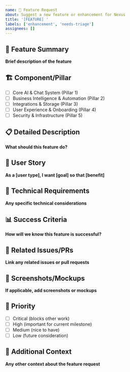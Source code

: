 ```yaml
---
name: 🚀 Feature Request
about: Suggest a new feature or enhancement for Nexus
title: '[FEATURE] '
labels: ['enhancement', 'needs-triage']
assignees: []
---
```


## 🎯 Feature Summary
**Brief description of the feature**

## 🏗️ Component/Pillar
- [ ] Core AI & Chat System (Pillar 1)
- [ ] Business Intelligence & Automation (Pillar 2) 
- [ ] Integrations & Storage (Pillar 3)
- [ ] User Experience & Onboarding (Pillar 4)
- [ ] Security & Infrastructure (Pillar 5)

## 📋 Detailed Description
**What should this feature do?**

## 🎨 User Story
**As a [user type], I want [goal] so that [benefit]**

## 🔧 Technical Requirements
**Any specific technical considerations**

## 📊 Success Criteria
**How will we know this feature is successful?**

## 🔗 Related Issues/PRs
**Link any related issues or pull requests**

## 📱 Screenshots/Mockups
**If applicable, add screenshots or mockups**

## 🚀 Priority
- [ ] Critical (blocks other work)
- [ ] High (important for current milestone)
- [ ] Medium (nice to have)
- [ ] Low (future consideration)

## 📝 Additional Context
**Any other context about the feature request** 